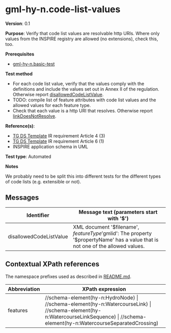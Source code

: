 # gml-hy-n.code-list-values

**Version**: 0.1

**Purpose**: Verify that code list values are resolvable http URIs. Where only values from the INSPIRE registry are allowed (no extensions), check this, too.

**Prerequisites**

* [gml-hy-n.basic-test](gml-hy-n.basic-test.md)

**Test method**

* For each code list value, verify that the values comply with the definitions and include the values set out in Annex II of the regulation. Otherwise report [disallowedCodeListValue](#disallowedCodeListValue).
 * TODO: compile list of feature attributes with code list values and the allowed values for each feature type. 
* Check that each value is a http URI that resolves. Otherwise report [linkDoesNotResolve](#linkDoesNotResolve).

**Reference(s)**: 

* [TG DS Template](README.md#ref_TG_DS_tmpl) IR requirement Article 4 (3)
* [TG DS Template](README.md#ref_TG_DS_tmpl) IR requirement Article 6 (1)
* INSPIRE application schema in UML

**Test type**: Automated

**Notes**

We probably need to be split this into different tests for the different types of code lists (e.g. extensible or not).

## Messages

Identifier  |  Message text (parameters start with '$')
---------------------------------------------------------- | -------------------------------------------------------------------------
disallowedCodeListValue <a name="disallowedCodeListValue"/>  |  XML document '$filename', $featureType '$gmlid': The property '$propertyName' has a value that is not one of the allowed values. 

## Contextual XPath references

The namespace prefixes used as described in [README.md](README.md#namespaces).

Abbreviation                                               |  XPath expression
---------------------------------------------------------- | -------------------------------------------------------------------------
features <a name="features"></a>   | //schema-element(hy-n:HydroNode) \| //schema-element(hy-n:WatercourseLink) \| //schema-element(hy-n:WatercourseLinkSequence) \| //schema-element(hy-n:WatercourseSeparatedCrossing)
